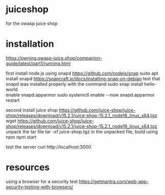 # juiceshop
for the owasp juice shop

# installation
https://pwning.owasp-juice.shop/companion-guide/latest/part1/running.html

first install node.js using snapd
https://github.com/nodejs/snap
  sudo apt install snapd
  https://snapcraft.io/docs/installing-snap-on-debian
test that snapd was installed properly with the command
  sudo snap install hello-world  
enable snapd.apparmor
  sudo systemctl enable --now snapd.apparmor
restart

second install juice shop
https://github.com/juice-shop/juice-shop/releases/download/v15.2.1/juice-shop-15.2.1_node18_linux_x64.tgz
  wget https://github.com/juice-shop/juice-shop/releases/download/v15.2.1/juice-shop-15.2.1_node18_linux_x64.tgz
unpack the tar file
  tar -xf juice-shop.tgz
in the unpacked file, build using npm
  npm start

test the server
  curl http://localhost:3000

# resources
using a browser for a security test
https://getmantra.com/web-app-security-testing-with-browsers/

